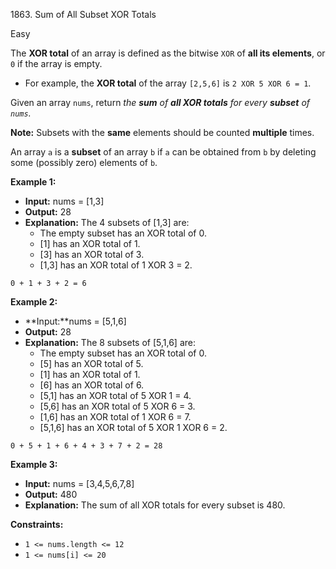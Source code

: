 1863\. Sum of All Subset XOR Totals

Easy

The **XOR total** of an array is defined as the bitwise `XOR` of **all its elements**, or `0` if the array is empty.

- For example, the **XOR total** of the array `[2,5,6]` is `2 XOR 5 XOR 6 = 1`.

Given an array `nums`, return _the **sum** of **all XOR totals** for every **subset** of `nums`._

**Note:** Subsets with the **same** elements should be counted **multiple** times.

An array `a` is a **subset** of an array `b` if `a` can be obtained from `b` by deleting some (possibly zero) elements of `b`.

**Example 1:**

- **Input:** nums = [1,3]
- **Output:** 28
- **Explanation:** The 4 subsets of [1,3] are:
  - The empty subset has an XOR total of 0.
  - [1] has an XOR total of 1.
  - [3] has an XOR total of 3.
  - [1,3] has an XOR total of 1 XOR 3 = 2.

`0 + 1 + 3 + 2 = 6`

**Example 2:**

- **Input:**nums = [5,1,6]
- **Output:** 28
- **Explanation:** The 8 subsets of [5,1,6] are:
  - The empty subset has an XOR total of 0.
  - [5] has an XOR total of 5.
  - [1] has an XOR total of 1.
  - [6] has an XOR total of 6.
  - [5,1] has an XOR total of 5 XOR 1 = 4.
  - [5,6] has an XOR total of 5 XOR 6 = 3.
  - [1,6] has an XOR total of 1 XOR 6 = 7.
  - [5,1,6] has an XOR total of 5 XOR 1 XOR 6 = 2.

`0 + 5 + 1 + 6 + 4 + 3 + 7 + 2 = 28`

**Example 3:**

- **Input:** nums = [3,4,5,6,7,8]
- **Output:** 480
- **Explanation:** The sum of all XOR totals for every subset is 480.

**Constraints:**

- <code>1 <= nums.length <= 12</code>
- <code>1 <= nums[i] <= 20</code>
